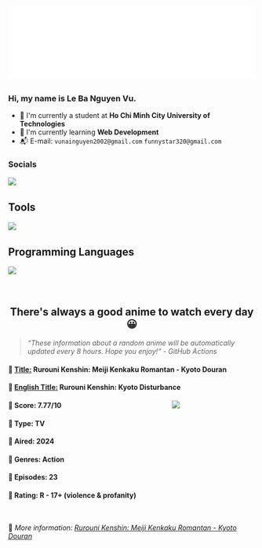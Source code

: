 
<img src="svg/nai.svg" />

<br />

<h3>Hi, my name is <strong>Le Ba Nguyen Vu</strong>.</h3>

- 🏫 I'm currently a student at **Ho Chi Minh City University of Technologies**
- 👀 I'm currently learning **Web Development**
- 📬 E-mail: `vunainguyen2002@gmail.com` `funnystar320@gmail.com`


<h3>Socials</h3>
<a target="_blank" href="https://instagram.com/vu.le1352"><img src="https://img.shields.io/badge/Instagram-%23E4405F.svg?style=for-the-badge&logo=Instagram&logoColor=white" /></a>

<p>
  <h2>Tools</h2>
  <a href="https://skillicons.dev">
    <img src="https://skillicons.dev/icons?i=git,dotnet,mongodb,express,react,nodejs,bootstrap,tailwind,laravel,docker&theme=dark" />
  </a>

  <br />

  <h2>Programming Languages</h2>

  <a href="https://skillicons.dev">
    <img src="https://skillicons.dev/icons?i=javascript,typescript,html,css,cs,php&theme=dark" />
  </a>
</p>

<br />

<h2 align="center">There's always a good anime to watch every day 😀</h2>

<blockquote>
<i>
<q>These information about a random anime will be automatically updated every 8 hours. Hope you enjoy!</q> - GitHub Actions
</i>
</blockquote>

<h4>
  <strong>🥭 <u>Title:</u></strong> Rurouni Kenshin: Meiji Kenkaku Romantan - Kyoto Douran
</h4>

<h4>🌿 <u>English Title:</u> Rurouni Kenshin: Kyoto Disturbance</h4>

<img align="right" width="170" src=https://cdn.myanimelist.net/images/anime/1314/145530.jpg />

<h4>🌱 Score: 7.77/10</h4>

<h4>🌲 Type: TV</h4>

<h4>🌴 Aired: 2024</h4>

<h4>🌵 Genres: Action</h4>

<h4>🥑 Episodes: 23</h4>

<h4>🍏 Rating: R - 17+ (violence & profanity)</h4>

<br />

🍂 *More information: [Rurouni Kenshin: Meiji Kenkaku Romantan - Kyoto Douran](https://myanimelist.net/anime/57554/Rurouni_Kenshin__Meiji_Kenkaku_Romantan_-_Kyoto_Douran)*
    